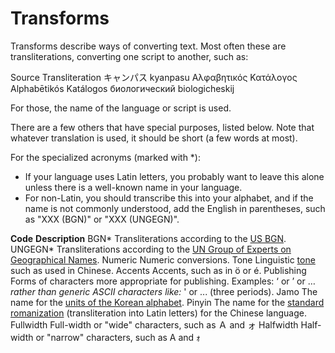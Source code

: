 # Transforms

Transforms describe ways of converting text. Most often these are
transliterations, converting one script to another, such as:

Source Transliteration キャンパス kyanpasu Αλφαβητικός Κατάλογος Alphabētikós
Katálogos биологический biologicheskij

For those, the name of the language or script is used.

There are a few others that have special purposes, listed below. Note that
whatever translation is used, it should be short (a few words at most).

For the specialized acronyms (marked with \*):

*   If your language uses Latin letters, you probably want to leave this alone
    unless there is a well-known name in your language.
*   For non-Latin, you should transcribe this into your alphabet, and if the
    name is not commonly understood, add the English in parentheses, such as
    "XXX (BGN)" or "XXX (UNGEGN)".

**Code** **Description** BGN\* Transliterations according to the [US
BGN](http://geonames.usgs.gov/). UNGEGN\* Transliterations according to the [UN
Group of Experts on Geographical
Names](http://unstats.un.org/unsd/geoinfo/UNGEGN/default.html). Numeric Numeric
conversions. Tone Linguistic
[tone](http://en.wikipedia.org/wiki/Tone_(linguistics)) such as used in Chinese.
Accents Accents, such as in ö or é. Publishing Forms of characters more
appropriate for publishing. Examples:
‘ or ’ or …
*rather than generic ASCII characters like:*
' or ... (three periods). Jamo The name for the [units of the Korean
alphabet](http://en.wikipedia.org/wiki/Jamo#Jamo). Pinyin The name for the
[standard romanization](http://en.wikipedia.org/wiki/Pinyin) (transliteration
into Latin letters) for the Chinese language. Fullwidth Full-width or "wide"
characters, such as Ａ and ォ Halfwidth Half-width or "narrow" characters, such as
A and ｫ
